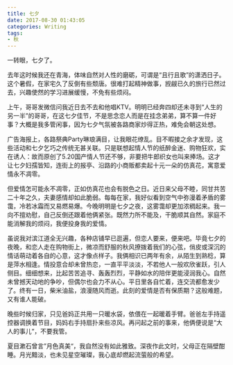 ```yaml
---
title: 七夕
date: 2017-08-30 01:43:05
categories: Writing
tags:
- 秋
---
```


一转眼，七夕了。

去年这时候我还在青海，体味自然对人性的磨砺，可谓是“且行且歌”的潇洒日子。这个暑假，在家宅久了反倒有些颓唐。很难打起精神做事，觊觎已久的旅行已然过去，兴趣使然的学习进展缓慢，不免有些烦闷。

<!--more-->

上午，哥哥发微信问我近日去不去和他唱KTV。明明已经奔四却还未寻到“人生的另一半”的哥哥，在这七夕佳节，不是思念恋人而是在挂念弟弟，算不算一件好事？大概是我多管闲事，因为七夕气氛被各路商家炒得正热，难免会朝这处想。

广告海报上，各路祭典Party琳琅满目，让我眼花缭乱。目不暇接之余才发现，这些活动和七夕乞巧之传统无甚关联。只是联想起情人节的纸醉金迷、购物狂欢，实在诱人：故而原创了5.20国产情人节还不够，非要把牛郎织女也叫来捧场。这才让七夕妇孺皆知，连街上的报亭、沿路的小商贩都卖起十元一朵的仿真花，寓意爱情永不凋零。

但爱情怎可能永不凋零，正如仿真花也会有脱色之日。近日来父母不睦，同甘共苦二十年之久，夫妻感情却如此脆弱。每每在家，我好似看到空气中弥漫着矛盾的雾霭，冷若冰霜而又易燃易爆。今晚明明是七夕之夜，这雾霭却更加浓稠起来。我一向不擅劝慰，自己反倒还跟着他俩紧张。既然力所不能及，干脆顺其自然。家庭不能消解我的烦闷，我便投身我的爱情。

虽说我对滨江道全无兴趣，各种店铺早已逛遍，但恋人要来，便来吧。毕竟七夕的夜晚，和恋人走在购物街上，微凉而舒服的秋风撩拨着我们的心弦，俏皮或深沉的情话萌动着各自的心意，这才像点样子。我俩相识已两年有余，从陌生到熟稔，算是萍水相逢。情投意合却未曾热恋，一直平平淡淡，不若他人一般欢欣雀跃，引人侧目。细细想来，比起苦苦追寻、轰轰烈烈，平静如水的陪伴更能浸润我心。自然未曾撼天动地的争吵，但偶尔也会力不从心。平日里各自忙着，连交流都愈发少了。终有一日，柴米油盐，浪漫随风而逝。此刻的爱情是否有保质期？这般难题，又有谁人能破。

晚些时候归家，只见爸妈正共用一只暖水袋，依偎在一起暖着手臂。爸爸左手持遥控器调换着节目，妈妈右手持扇扑来些凉风。再问起之前的事来，他俩便说是“大人的事儿“，不要我管。

夏目漱石曾言”月色真美“，我自然没有如此雅致。深夜作此文时，父母正在隔壁酣睡。月光黯淡，也未见星空璀璨，我心底却燃起流萤般的希望。
